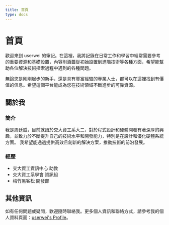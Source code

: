 ```yaml
---
title: 首頁
type: docs
---
```


# 首頁

歡迎來到 userwei 的筆記。在這裡，我將記錄在日常工作和學習中經常需要參考的重要資源和基礎設置，內容則涵蓋從初始設置到進階技術等各種方面，希望能幫助各位解決技術探索過程中遇到的各種問題。

無論您是剛剛起步的新手，還是具有豐富經驗的專業人士，都可以在這裡找到有價值的信息。希望這個平台能成為您在技術領域不斷進步的可靠資源。

## 關於我

### 簡介

我是周廷威，目前就讀於交大資工系大二，對於程式設計和硬體開發有著深厚的興趣，並致力於不斷提升自己的技術水平和開發能力，特別是在設計和優化硬體系統方面。
我希望能通過提供高效且創新的解決方案，推動技術的前沿發展。

### 經歷

- 交大資工資訊中心 助教
- 交大資工系學會 資訊組
- 梅竹黑客松 開發部

## 其他資訊

如有任何問題或疑問，歡迎隨時聯絡我。更多個人資訊和聯絡方式，請參考我的個人資料頁面：[userwei's Profile](https://profile.userwei.com/)。
